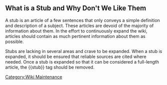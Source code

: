 ## What is a Stub and Why Don't We Like Them

A stub is an article of a few sentences that only conveys a simple
definition and description of a subject. These articles are devoid of
the majority of information about them. In the effort to continuously
expand the wiki, articles should contain as much pertinent information
about them as possible.

Stubs are lacking in several areas and crave to be expanded. When a stub
is expanded, it should be ensured that reliable sources are cited where
needed. Once a stub is expanded so that it can be considered a
full-length article, the {{stub}} tag should be removed.

[Category:Wiki Maintenance](/Category:Wiki_Maintenance "wikilink")
